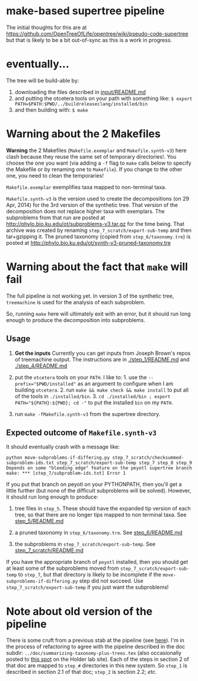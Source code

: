 # make-based supertree pipeline

The initial thoughts for this are at https://github.com/OpenTreeOfLife/opentree/wiki/pseudo-code-supertree
but that is likely to be a bit out-of-sync as this is a work in progress.


# eventually...

The tree will be build-able by:

  1. downloading the files described in [input/README.md](./input/README.md)
  2. and putting the otcetera tools on your path with something like:
    `$ export PATH=$PATH:$PWD/../buildreleaseclang/installed/bin`
  3. and then building with:
    `$ make`

# Warning about the 2 Makefiles
**Warning** the 2 Makefiles (`Makefile.exemplar` and `Makefile.synth-v3`)
here clash because they reuse the same set of temporary
directories!.
You choose the one you want (via adding a `-f` flag to `make` calls
below to specify the Makefile or by renaming one to `Makefile`).
If you change to the other one, you need to clean the temporaries!

`Makefile.exemplar` exemplifies taxa mapped to non-terminal taxa.

`Makefile.synth-v3` is the version used to create the decompositions (on 29 Apr, 2014)
for the 3rd version of the synthetic tree.
That version of the decomposition does not replace higher taxa with exemplars.
The subproblems from that run 
are posted at http://phylo.bio.ku.edu/ot/subproblems-v3.tar.gz
for the time being.
That archive was created by renaming `step_7_scratch/export-sub-temp` and then tar+gzipping it.
The pruned taxonomy (copied from `step_6/taxonomy.tre`) is posted at http://phylo.bio.ku.edu/ot/synth-v3-pruned-taxonomy.tre

# Warning about the fact that `make` will fail

The full pipeline is not working yet.
In version 3 of the synthetic tree, `treemachine` is
used for the analysis of each subproblem.

So, running `make` here will ultimately exit with an error, 
but it should run long enough to produce the decomposition into subproblems.


## Usage

  1. **Get the inputs** Currently you can get inputs from Joseph Brown's repos of treemachine output.
The instructions are in [./step_1/README.md](./step_1/README.md) and
[./step_4/README.md](./step_4/README.md)

  2. put the `otcetera` tools on your `PATH`. I like to:
    1. use the `--prefix="$PWD/installed"` as an argument to configure when I am building `otcetera`. 
    2. run `make && make check && make install` to put all of the tools in `./installed/bin`. 
    3. `cd ./installed/bin ; export PATH="${PATH}:${PWD}; cd -"` to put the installed `bin` on my `PATH`.

  3. run `make -fMakefile.synth-v3` from the supertree directory.

## Expected outcome of `Makefile.synth-v3`
It should eventually crash with a message like:

    python move-subproblems-if-differing.py step_7_scratch/checksummed-subproblem-ids.txt step_7_scratch/export-sub-temp step_7 step_8 step_9
    Depends on some "bleeding edge" feature on the peyotl supertree branch
    make: *** [step_7/subproblem-ids.txt] Error 1

If you put that branch on peyotl on your PYTHONPATH, then you'll get a little further (but none of the difficult subproblems will be solved).
However, it should run long enough to produce:

  1. tree files in `step_5`. These should have the expanded tip version of each tree, so that there are no longer tips mapped to 
    non terminal taxa. See [step_5/README.md](./step_5/README.md)

  2. a pruned taxonomy in `step_6/taxonomy.tre`. See [step_6/README.md](./step_6/README.md)

  3. the subproblems in `step_7_scratch/export-sub-temp`. See [step_7_scratch/README.md](./step_7_scratch/README.md)

If you have the appropriate branch of `peyotl` installed, then you should get at least some of the 
subproblems moved from `step_7_scratch/export-sub-temp` to `step_7`, but that directory
is likely to be incomplete if the `move-subproblems-if-differing.py` step did not succeed.
Use `step_7_scratch/export-sub-temp` if you just want the subproblems!


# Note about old version of the pipeline
There is some cruft from a previous stab at the pipeline (see [here](./cruft/README.md)).
I'm in the process of refactoring to agree with the pipeline described in the doc subdir:
`../doc/summarizing-taxonomy-plus-trees.tex` (also occasionally posted to
    [this spot](phylo.bio.ku.edu/ot/summarizing-taxonomy-plus-trees.pdf) on the Holder lab site).
Each of the steps in section 2 of that doc are mapped to `step_#` directories in this new
system.  So `step_1` is described in section 2.1 of that doc; `step_2` is section 2.2; *etc*.
